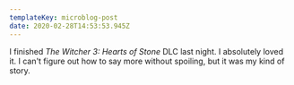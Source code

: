 ```yaml
---
templateKey: microblog-post
date: 2020-02-28T14:53:53.945Z
---
```


I finished _The Witcher 3: Hearts of Stone_ DLC last night. I absolutely loved it. I can't figure out how to say more without spoiling, but it was my kind of story.
